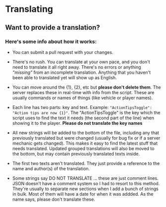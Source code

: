 # Translating

## Want to provide a translation?
### **Here's some info about how it works:**
* You can submit a pull request with your changes.

* There's no rush. You can translate at your own pace, and you don't need to translate it all right away. There's no errors or anything *"missing"* from an incomplete translation. Anything that you haven't been able to translated yet will show up as English.

* You can move around the {1}, {2}, etc but **please don't delete them**. The server replaces these in real-time with info from the script. These are usually commands or names of things (like vehicle or player names).

* Each line has two parts: key and text. Example: `"ActionTipsToggle": "Action tips are now {1}"`. The "ActionTipsToggle" is the key which the script uses to find the text it needs (the second part of the line) when showing it to the player. **Please do not translate the key names**

* All new strings will be added to the bottom of the file, including any that previously translated but were changed (usually for bug fix or if a server mechanic gets changed). This makes it easy to find the latest stuff that needs translated. Updated grouped translations will also be moved to the bottom, but may contain previously translated texts inside.

* The first two texts aren't translated. They just provide a reference to the name and author(s) of the translation.

* Some strings say DO NOT TRANSLATE ... these are just comment lines. JSON doesn't have a comment system so I had to resort to this method. They're usually to separate new sections when I add a bunch of strings in bulk. Most of them will have a date for when it was addded. As the name says, please don't translate these.
